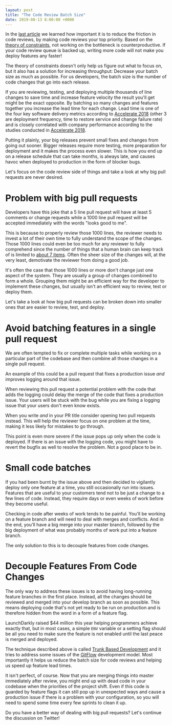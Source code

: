```yaml
---
layout: post
title: "The Code Review Batch Size"
date: 2019-08-13 8:00:00 +0000
---
```


In the [last article](https://blog.codereview.chat/2019/07/15/the-code-review-bottleneck.html) we learned how important it is to reduce the friction in code reviews, by making code reviews your top priority. Based on the [theory of constraints](https://en.wikipedia.org/wiki/Theory_of_constraints), not working on the bottleneck is counterproductive. If your code review queue is backed up, writing more code will not make you deploy features any faster!

The theory of constraints doesn't only help us figure out what to focus on, but it also has a solution for increasing throughput: Decrease your batch size as much as possible. For us developers, the batch size is the number of code changes that go into each release.

If you are reviewing, testing, and deploying multiple thousands of line changes to save time and increase feature velocity the result you'll get might be the exact opposite. By batching so many changes and features together you increase the lead time for each change. Lead time is one of the four key software delivery metrics according to [Accelerate 2018](https://www.goodreads.com/en/book/show/35747076-accelerate) (other 3 are deployment frequency, time to restore service and change failure rate) and is closely correlated with company performance according to the studies conducted in [Accelerate 2018](https://www.goodreads.com/en/book/show/35747076-accelerate).

Putting it plainly, your big releases prevent small fixes and changes from going out sooner. Bigger releases require more testing, more preparation for deployment and it makes the process even slower. This is how you end up on a release schedule that can take months, is always late, and causes havoc when deployed to production in the form of blocker bugs.

Let's focus on the code review side of things and take a look at why big pull requests are never desired. 

# Problem with big pull requests

Developers have this joke that a 5 line pull request will have at least 5 comments or change requests while a 1000 line pull request will be accepted immediately with the words "looks good to me".

This is because to properly review those 1000 lines, the reviewer needs to invest a lot of their own time to fully understand the scope of the changes. Those 1000 lines could even be too much for any reviewer to fully comprehend since the number of things that a human brain can keep track of is limited to [about 7 items](https://phys.org/news/2009-11-brain-magic.html). Often the sheer size of the changes will, at the very least, demotivate the reviewer from doing a good job.

It's often the case that those 1000 lines or more don't change just one aspect of the system. They are usually a group of changes combined to form a whole. Grouping them might be an efficient way for the developer to implement these changes, but usually isn't an efficient way to review, test or deploy them.

Let's take a look at how big pull requests can be broken down into smaller ones that are easier to review, test, and deploy.

# Avoid batching features in a single pull request

We are often tempted to fix or complete multiple tasks while working on a particular part of the codebase and then combine all those changes in a single pull request. 

An example of this could be a pull request that fixes a production issue *and* improves logging around that issue.

When reviewing this pull request a potential problem with the code that adds the logging could delay the merge of the code that fixes a production issue. Your users will be stuck with the bug while you are fixing a logging issue that your users don't even know exists. 

When you write *and* in your PR title consider opening two pull requests instead. This will help the reviewer focus on one problem at the time, making it less likely for mistakes to go through.

This point is even more severe if the issue pops up only when the code is deployed. If there is an issue with the logging code, you might have to revert the bugfix as well to resolve the problem. Not a good place to be in.

# Small code batches

If you had been burnt by the issue above and then decided to vigilantly deploy only one feature at a time, you still occasionally run into issues. Features that are useful to your customers tend not to be just a change to a few lines of code. Instead, they require days or even weeks of work before they become useful.

Checking in code after weeks of work tends to be painful. You'll be working on a feature branch and will need to deal with merges and conflicts. And in the end, you'll have a big merge into your master branch, followed by the big deployment of what was probably months of work put into a feature branch.

The only solution to this is to decouple features from code changes.

# Decouple Features From Code Changes

The only way to address these issues is to avoid having long-running feature branches in the first place. Instead, all the changes should be reviewed and merged into your develop branch as soon as possible. This means deploying code that's not yet ready to be run on production and is therefore hidden from the word in a form of a feature flag.

LaunchDarkly raised $44 million this year helping programmers achieve exactly that, but in most cases, a simple `ENV` variable or a setting flag should be all you need to make sure the feature is not enabled until the last peace is merged and deployed.

The technique described above is called [Trunk Based Development](https://trunkbaseddevelopment.com/) and it tries to address some issues of the [GitFlow](https://datasift.github.io/gitflow/IntroducingGitFlow.html) development model. Most importantly it helps us reduce the batch size for code reviews and helping us speed up feature lead times.

It isn't perfect, of course. Now that you are merging things into master immediately after review, you might end up with dead code in your codebase when the priorities of the project shift. Even if this code is guarded by feature flags it can still pop up in unexpected ways and cause a production issue if there is a problem with your configuration, so you will need to spend some time every few sprints to clean it up.

Do you have a better way of dealing with big pull requests? Let's continue the discussion on Twitter!
